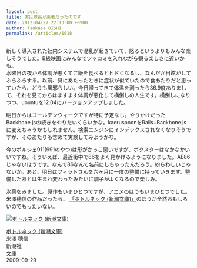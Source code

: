 ```yaml
---
layout: post
title: 実は隊長が悪者だったのです
date: 2012-04-27 22:13:00 +0900
author: Tsukasa OISHI
permalink: /articles/1018
---
```



新しく導入された社内システムで混乱が起きていて、怒るというよりもみんな楽しそうでした。B級映画にみんなでツッコミを入れながら観る楽しさに近いかも。  
水曜日の夜から体調が悪くてご飯を食べるとヒドくなるし、なんだか目眩がしてふらふらする。以前、貝にあたったときに症状が似ていたので食あたりだと思っていたら、どうも風邪らしい。今日帰ってきて体温を測ったら36.9度ありまして、それを見てからはますます体調が悪化して横倒しの人生です。横倒しになりつつ、ubuntuを12.04にバージョンアップしました。  

明日からはゴールデンウィークですが特に予定なし。やりかけだったBackbone.jsの続きをやりたいくらいかな。kaeruspoonをRails+Backbone.jsに変えちゃうかもしれません。検索エンジンにインデックスされなくなりそうですが、そのあたりも含めて実験してみようかな。  

今のポルシェ911(991のやつ)は形がかっこ悪いですが、ボクスターはなかなかいいですね。そういえば、最近街中で86をよく見かけるようになりました。AE86じゃないほうです。なんで86なんて名前にしちゃったんだろう。紛らわしいじゃないか。あと、明日はフィットさんを六ヶ月に一度の整備に持っていきます。整備したあとは生まれ変わったみたいに調子がよくなるので楽しみ。  

氷菓をみました。原作もいまひとつですが、アニメのほうもいまひとつでした。米澤穂信の作品だったら、 [「ボトルネック (新潮文庫)」](http://www.amazon.co.jp/%E3%83%9C%E3%83%88%E3%83%AB%E3%83%8D%E3%83%83%E3%82%AF-%E6%96%B0%E6%BD%AE%E6%96%87%E5%BA%AB-%E7%B1%B3%E6%BE%A4-%E7%A9%82%E4%BF%A1/dp/4101287813%3FSubscriptionId%3DAKIAIKJECTBTL3JTYTKA%26tag%3Dkaeruspoon-22%26linkCode%3Dxm2%26camp%3D2025%26creative%3D165953%26creativeASIN%3D4101287813)のほうが全然おもしろいのでもったいない。  

 [![ボトルネック (新潮文庫)](https://images-na.ssl-images-amazon.com/images/I/51KzbBkpy2L._SL160_.jpg "ボトルネック (新潮文庫)")](http://www.amazon.co.jp/%E3%83%9C%E3%83%88%E3%83%AB%E3%83%8D%E3%83%83%E3%82%AF-%E6%96%B0%E6%BD%AE%E6%96%87%E5%BA%AB-%E7%B1%B3%E6%BE%A4-%E7%A9%82%E4%BF%A1/dp/4101287813%3FSubscriptionId%3DAKIAIKJECTBTL3JTYTKA%26tag%3Dkaeruspoon-22%26linkCode%3Dxm2%26camp%3D2025%26creative%3D165953%26creativeASIN%3D4101287813)  

 [ボトルネック (新潮文庫)](http://www.amazon.co.jp/%E3%83%9C%E3%83%88%E3%83%AB%E3%83%8D%E3%83%83%E3%82%AF-%E6%96%B0%E6%BD%AE%E6%96%87%E5%BA%AB-%E7%B1%B3%E6%BE%A4-%E7%A9%82%E4%BF%A1/dp/4101287813%3FSubscriptionId%3DAKIAIKJECTBTL3JTYTKA%26tag%3Dkaeruspoon-22%26linkCode%3Dxm2%26camp%3D2025%26creative%3D165953%26creativeASIN%3D4101287813)  
米澤 穂信  
新潮社  
文庫  
2009-09-29  

